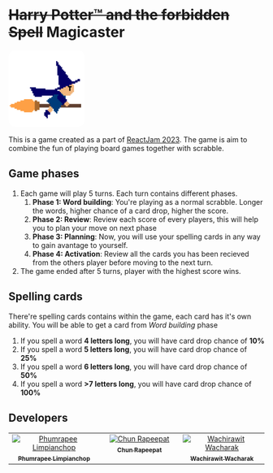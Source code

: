 # ~~Harry Potter™ and the forbidden Spell~~ Magicaster

<img src="./logo.png" width="150px" style="border-radius: 0.75rem;" />

This is a game created as a part of [ReactJam 2023](https://reactjam.com/). The game is aim to combine the fun of playing board games together with scrabble.

## Game phases

1. Each game will play 5 turns. Each turn contains different phases.
   1. **Phase 1: Word building**: You're playing as a normal scrabble. Longer the words, higher chance of a card drop, higher the score.
   2. **Phase 2: Review**: Review each score of every players, this will help you to plan your move on next phase
   3. **Phase 3: Planning**: Now, you will use your spelling cards in any way to gain avantage to yourself.
   4. **Phase 4: Activation**: Review all the cards you has been recieved from the others player before moving to the next turn.
2. The game ended after 5 turns, player with the highest score wins.

## Spelling cards

There're spelling cards contains within the game, each card has it's own ability. You will be able to get a card from _Word building_ phase

1. If you spell a word **4 letters long**, you will have card drop chance of **10%**
2. If you spell a word **5 letters long**, you will have card drop chance of **25%**
3. If you spell a word **6 letters long**, you will have card drop chance of **50%**
4. If you spell a word **>7 letters long**, you will have card drop chance of **100%**

## Developers

<table>
  <tbody>
    <tr>
      <td align="center" valign="top" width="14.28%"><a href="https://rayriffy.com"><img src="https://avatars.githubusercontent.com/u/22584594?v=4?s=100" width="100px;" alt="Phumrapee Limpianchop"/><br /><sub><b>Phumrapee Limpianchop</b></sub></a></td>
      <td align="center" valign="top" width="14.28%"><a href="https://chunrapeepat.com/"><img src="https://avatars.githubusercontent.com/u/8079099?v=4?s=100" width="100px;" alt="Chun Rapeepat"/><br /><sub><b>Chun Rapeepat</b></sub></a></td>
      <td align="center" valign="top" width="14.28%"><a href="https://github.com/Tauhoo"><img src="https://avatars.githubusercontent.com/u/29175062?v=4?s=100" width="100px;" alt="Wachirawit Wacharak"/><br /><sub><b>Wachirawit Wacharak</b></sub></a></td>
    </tr>
  </tbody>
</table>
